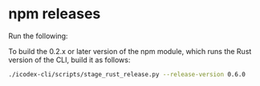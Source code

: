 # npm releases

Run the following:

To build the 0.2.x or later version of the npm module, which runs the Rust version of the CLI, build it as follows:

```bash
./icodex-cli/scripts/stage_rust_release.py --release-version 0.6.0
```
